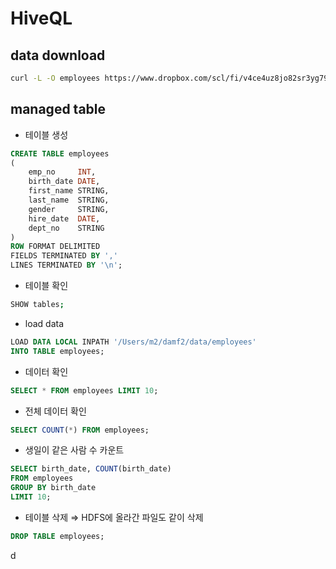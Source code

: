# HiveQL

## data download

```bash
curl -L -O employees https://www.dropbox.com/scl/fi/v4ce4uz8jo82sr3yg792o/employees?rlkey=npfh5ok3pm0tr63kmtc3oayid&st=88bzfjo9&dl=0
```

## managed table

- 테이블 생성
```sql
CREATE TABLE employees
(
    emp_no     INT,
    birth_date DATE,
    first_name STRING,
    last_name  STRING,
    gender     STRING,
    hire_date  DATE,
    dept_no    STRING
)
ROW FORMAT DELIMITED
FIELDS TERMINATED BY ','
LINES TERMINATED BY '\n';
```

- 테이블 확인
```bash
SHOW tables;
```

- load data
```sql
LOAD DATA LOCAL INPATH '/Users/m2/damf2/data/employees'
INTO TABLE employees;
```

- 데이터 확인

```sql
SELECT * FROM employees LIMIT 10;
```

- 전체 데이터 확인
```sql
SELECT COUNT(*) FROM employees;
```

- 생일이 같은 사람 수 카운트
```sql
SELECT birth_date, COUNT(birth_date)
FROM employees
GROUP BY birth_date
LIMIT 10;
```

- 테이블 삭제 ⇒ HDFS에 올라간 파일도 같이 삭제
```sql
DROP TABLE employees;
```
d